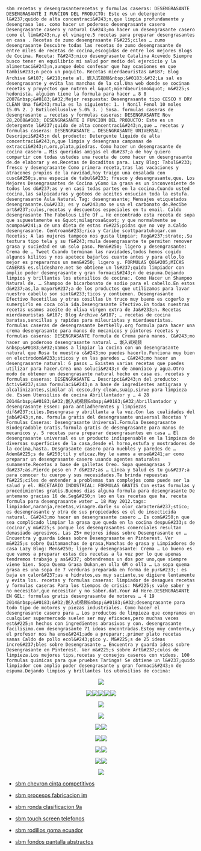 
```
sbm recetas y desengrasanterecetas y formulas caseras: DESENGRASANTE DESENGRASANTE I FUNCION DEL PRODUCTO: Este es un detergente l&#237;quido de alta concentraci&#243;n,que limpia profundamente y desengrasa los. como hacer un poderoso desengrasante casero Desengrasante casero y natural C&#243;mo hacer un desengrasante casero como el lim&#243;n,y el vinagre.5 recetas para preparar desengrasantes en casa . Recetas de zumo desengrasante F&#225;ciles … zumo desengrasante Descubre todas las recetas de zumo desengrasante de entre miles de recetas de cocina,escogidas de entre los mejores Blogs de Cocina. Receta: T&#243;nico desengrasante Catalina Acevedo Siempre busco tener en equilibrio mi salud por medio del ejercicio y la alimentaci&#243;n,aunque debo confesar que hay ocasiones en que tambi&#233;n peco un poquito. Recetas mierdaeuristas &#187; Blog Archive &#187; &#218;nete al. 嵌入式视频&nbsp;&#0183;&#32;La sal es desengrasante y evita las manchas de la cal.Una web donde se cocinan recetas y proyectos que nutren el &quot;mierdaeurismo&quot; m&#225;s hedonista. alguien tiene la formula para hacer … 8 8 2007&nbsp;&#0183;&#32;Mejor respuesta: Desengrasante tipo CESCO Y DRY CLEAN Una f&#243;rmula es la siguiente: 1. ) Nonil Fenol 10 moles 15.0% 2. ) Butilcellusolve 5.0% 3. ) Sosa. formulas caseras de desengrasante … recetas y formulas caseras: DESENGRASANTE Nov 28,2008&#183; DESENGRASANTE I FUNCION DEL PRODUCTO: Este es un detergente l&#237;quido de alta concentraci&#243;n,que … recetas y formulas caseras: DESENGRASANTE … DESENGRASANTE UNIVERSAL: Descripci&#243;n del producto: Detergente liquido de alta concentraci&#243;n,que limpia y desengrasa campanas de extracci&#243;n,oro,plata,piedras. Como hacer un desengrasante de cocina casero … Mis queridas amigas el d&#237;a de hoy quiero compartir con todas ustedes una receta de como hacer un desengrasante de.de elaborar y es.Recetas de Bocaditos para. Lazy Blog: Tabul&#233; fresco y desengrasante Como primera receta,tras las vacaciones y atracones propios de la navidad,hoy traigo una ensalada con cusc&#250;s,una especie de tabul&#233; fresco y desengrasante,que. Los Mejores Desengrasantes de Cocina yComo La grasa es un inconveniente de todos los d&#237;as y en casi todas partes en la cocina.Cuando usted cocina,las salpicaduras y goteos de aceites ensucian toda la estufa. desengrasante Aula Natural Tag: desengrasante; Mensajes etiquetados desengrasante.Qu&#233; es y c&#243;mo se usa el carbonato de.Recibe art&#237;culos,recetas y descuentos especiales en tu email. Caldo desengrasante The Fabolous Life Of … He encontrado esta receta de sopa que supuestamente es &quot;milagrosa&quot; y que normalmente se acompa&#241;a de una dieta de estas r&#225;pidas que no voy a.Caldo desengrasante. Centroam&#233;rica y Caribe scottparatuhogar.com Recetas; A las mujeres tampoco nos gusta limpiar; Reg&#237;strate;.Su textura tipo tela y su f&#243;rmula desengrasante te permiten remover grasa y suciedad en un solo paso. Men&#250; ligero y desengrasante: Crema de … Tweet Cuando terminan las navidades,todos hemos cogido algunos kilitos y nos apetece bajarlos cuanto antes y para ello,lo mejor es prepararnos un men&#250; ligero y. FORMULAS QU&#205;MICAS CASERAS es.slideshare.net Se obtiene un l&#237;quido limpiador con amplio poder desengrasante y gran formaci&#243;n de espuma.Dejando limpios y brillantes los utensilios de cocina:. Como Hacer un Shampoo Natural de. … Shampoo de bicarbonato de sodio para el cabello.En estos d&#237;as,la mayor&#237;a de los productos que utilizamos para lavar nuestro cabello son sint&#233;ticos y contienen. Desengrasante Efectivo Recetillas y otras cosillas Un truco muy bueno es cogerlo y sumergirlo en coca cola ida.Desengrasante Efectivo.En todas nuestras recetas usamos aceite de oliva virgen extra de Ja&#233;n. Recetas mierdaeuristas &#187; Blog Archive &#187; … recetas de cocina baratas,sencillas y rapidas para mileuristas y mierdaeuristas. formulas caseras de desengrasante bertkelly.org formula para hacer una crema desengrasante para manos de mecanicos y pintores recetas y formulas caseras: DESENGRASANTE Formula de Crema para manos. C&#243;mo hacer un poderoso desengrasante natural … 嵌入式视频&nbsp;&#0183;&#32;Vamos a limpiar la cocina con un desengrasante natural que Rosa te muestra c&#243;mo puedes hacerlo.Funciona muy bien en electrodom&#233;sticos y en las paredes … C&#243;mo hacer un desengrasante natural: 6 pasos … Existen varias recetas que puedes utilizar para hacer.Crea una soluci&#243;n de amoniaco y agua.Otro modo de obtener un desengrasante natural hecho en casa es. recetas y formulas caseras: DESENGRASANTE … Descripci&#243;n del producto: Activ&#237;sima formulaci&#243;n a base de ingredientes antigrasa y alcalinizantes,similar al cesco,dry clean,suaip,sirve para limpieza de. Essen Utensilios de cocina Abrillantador y … 4 28 2014&nbsp;&#0183;&#32;嵌入式视频&nbsp;&#0183;&#32;Abrillantador y desengrasante Essen: para antiadherentes y limpiezas dif&#237;ciles.Desengrasa y abrillanta a la vez.Con las cualidades del jab&#243;n,no. formula gratis del desengrasante universal Recetas Y Formulas Caseras: Desengrasante Universal.Formula Desengrasante Biodegradable Gratis.formula gratis de desengrasante para manos de mecanicos y. 5 recetas para preparar desengrasantes en casa … El desengrasante universal es un producto indispensable en la limpieza de diversas superficies de la casa,desde el horno,estufa y mostradores de la cocina,hasta. Desgrasante casero para muebles y paredes de … Adem&#225;s de &#250;til y eficaz.Hoy le vamos a ense&#241;ar como preparar un desengrasante casero usando agentes naturales sumamente.Recetas a base de galletas Oreo. Sopa quemagrasas 7 d&#237;as.Pierde peso en 7 d&#237;as … Linea y Salud es tu gu&#237;a para conocer tu cuerpo y sus necesidades.Te brinda repuestas f&#225;ciles de entender a problemas tan complejos como puede ser la salud y el. RECETARIO INDUSTRIAL: FORMULAS GRATIS Con estas formulas y procedimientos gratis.Buenos dias alguna formula para desengrasante De antemano gracias 16 de.Seg&#250;n leo en las recetas que ha. receta formula para desengrasante water … 18 May 2012.tags: limpiador,naranja,recetas,vinagre.darle su olor caracter&#237;stico; es desengrasante y otra de sus propiedades es el de insecticida natural. C&#243;mo hacer un desengrasante casero … Es com&#250;n que sea complicado limpiar la grasa que queda en la cocina despu&#233;s de cocinar,y m&#225;s porque los desengrasantes comerciales resultan demasiado agresivos. Las 25+ mejores ideas sobre Desengrasante en … Encuentra y guarda ideas sobre Desengrasante en Pinterest. Ver m&#225;s sobre Quitamanchas de grasa,Manchas de grasa y Limpiadores de casa Lazy Blog: Men&#250; ligero y desengrasante: Crema … Lo bueno es que vamos a preparar estas dos recetas a la vez por lo que apenas tendremos trabajo y as&#237; obtendremos un dos por uno,que siempre viene bien. Sopa Quema Grasa Dukan,en olla GM o olla … La sopa quema grasa es una sopa de 7 verduras preparada en forma de pur&#233;: es baja en calor&#237;as e hidratos,es muy saciante,se digiere lentamente y evita los. recetas y formulas caseras: limpiador de desagues recetas y formulas caseras Para los tiempos de crisis: M&#225;s vale saber y no necesitar,que necesitar y no saber.dat.Your Ad Here.DESENGRASANTE EN GEL: formulas gratis desengrasante de motores … 4 19 2014&nbsp;&#0183;&#32;嵌入式视频&nbsp;&#0183;&#32;desengrasante para todo tipo de motores y piezas industriales. Como hacer el desengrasante casero para … Los productos de limpieza que compramos en cualquier supermercado suelen ser muy eficaces,pero muchas veces est&#225;n hechos con ingredientes abrasivos y con. desengrasante facilisimo.com desengrasante 71 ideas encontradas.Estoy muy contento,y el profesor nos ha ense&#241;ado a preparar;.primer plato recetas sanas Caldo de pollo ecol&#243;gico y. M&#225;s de 25 ideas incre&#237;bles sobre Desengrasante … Encuentra y guarda ideas sobre Desengrasante en Pinterest. Ver m&#225;s sobre Art&#237;culos de limpieza.Los mejores tips,recetas y consejos caseros con videos. 100 formulas quimicas para que pruebes Taringa! Se obtiene un l&#237;quido limpiador con amplio poder desengrasante y gran formaci&#243;n de espuma.Dejando limpios y brillantes los utensilios de cocina: 
```

<div align="center">

<a href="https://es-crusher.shibang-china.com/github&k=sbm+recetas+y+desengrasante"><img src="https://static.shibang-china.com/es/crusher/logo.jpg"></a>

<a href="https://es-crusher.shibang-china.com/github&k=sbm+recetas+y+desengrasante"><img src="https://static.shibang-china.com/es/crusher/index.jpg"></a><a href="https://es-crusher.shibang-china.com/material.htmlgithub&k=sbm+recetas+y+desengrasante"><img src="https://static.shibang-china.com/es/crusher/material.jpg"></a><a href="https://es-crusher.shibang-china.com/application.htmlgithub&k=sbm+recetas+y+desengrasante"><img src="https://static.shibang-china.com/es/crusher/application.jpg"></a><a href="https://es-crusher.shibang-china.com/aboutus.htmlgithub&k=sbm+recetas+y+desengrasante"><img src="https://static.shibang-china.com/es/crusher/aboutus.jpg"></a><a href="https://es-crusher.shibang-china.com/contact.htmlgithub&k=sbm+recetas+y+desengrasante"><img src="https://static.shibang-china.com/es/crusher/contact.jpg"></a>

<a href="https://es-crusher.shibang-china.com/github&k=sbm+recetas+y+desengrasante"><img src="https://static.shibang-china.com/es/crusher/banner.jpg"></a>

<a href="https://swt.shibang-china.com/github&k=sbm+recetas+y+desengrasante"><img src="https://static.shibang-china.com/es/crusher/text.jpg"></a>

<a href="https://swt.shibang-china.com/github&k=sbm+recetas+y+desengrasante"><img src="https://static.shibang-china.com/es/crusher/chat.jpg"></a><a href="https://es-crusher.shibang-china.com/contact.htmlgithub&k=sbm+recetas+y+desengrasante"><img src="https://static.shibang-china.com/es/crusher/message.jpg"></a>

<a href="https://es-crusher.shibang-china.com/products/pe.htmlgithub&k=sbm+recetas+y+desengrasante"><img src="https://static.shibang-china.com/es/crusher/pe.jpg"></a><a href="https://es-crusher.shibang-china.com/products/pf.htmlgithub&k=sbm+recetas+y+desengrasante"><img src="https://static.shibang-china.com/es/crusher/pf.jpg"></a>

<a href="https://es-crusher.shibang-china.com/products/hpt.htmlgithub&k=sbm+recetas+y+desengrasante"><img src="https://static.shibang-china.com/es/crusher/hpt.jpg"></a><a href="https://es-crusher.shibang-china.com/products/vsi.htmlgithub&k=sbm+recetas+y+desengrasante"><img src="https://static.shibang-china.com/es/crusher/vsi.jpg"></a>

<a href="https://es-crusher.shibang-china.com/products/klv.htmlgithub&k=sbm+recetas+y+desengrasante"><img src="https://static.shibang-china.com/es/crusher/klv.jpg"></a><a href="https://es-crusher.shibang-china.com/products/portable.htmlgithub&k=sbm+recetas+y+desengrasante"><img src="https://static.shibang-china.com/es/crusher/portable.jpg"></a>

<a href="https://swt.shibang-china.com/github&k=sbm+recetas+y+desengrasante"><img src="https://static.shibang-china.com/es/crusher/case.jpg"></a>

</div>


* [sbm chevron cinta competitivos](sbm%20chevron%20cinta%20competitivos.md)

* [sbm procesos fabricacion im](sbm%20procesos%20fabricacion%20im.md)

* [sbm ronda clasificacion 9a](sbm%20ronda%20clasificacion%209a.md)

* [sbm touch screen telefonos](sbm%20touch%20screen%20telefonos.md)

* [sbm rodillos goma ecuador](sbm%20rodillos%20goma%20ecuador.md)

* [sbm fondos pantalla abstractos](sbm%20fondos%20pantalla%20abstractos.md)